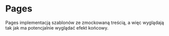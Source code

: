 # Pages

Pages implementacją szablonów ze zmockowaną treścią, a więc wyglądają tak jak ma potencjalnie wyglądać efekt końcowy.